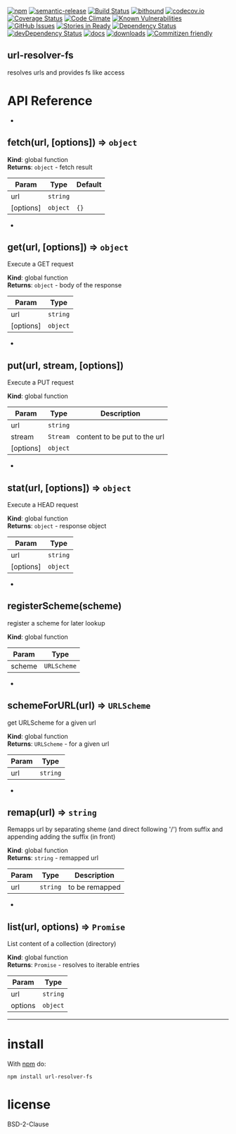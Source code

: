 [![npm](https://img.shields.io/npm/v/url-resolver-fs.svg)](https://www.npmjs.com/package/url-resolver-fs)
[![semantic-release](https://img.shields.io/badge/%20%20%F0%9F%93%A6%F0%9F%9A%80-semantic--release-e10079.svg)](https://github.com/arlac77/url-resolver-fs)
[![Build Status](https://secure.travis-ci.org/arlac77/url-resolver-fs.png)](http://travis-ci.org/arlac77/url-resolver-fs)
[![bithound](https://www.bithound.io/github/arlac77/url-resolver-fs/badges/score.svg)](https://www.bithound.io/github/arlac77/url-resolver-fs)
[![codecov.io](http://codecov.io/github/arlac77/url-resolver-fs/coverage.svg?branch=master)](http://codecov.io/github/arlac77/url-resolver-fs?branch=master)
[![Coverage Status](https://coveralls.io/repos/arlac77/url-resolver-fs/badge.svg)](https://coveralls.io/r/arlac77/url-resolver-fs)
[![Code Climate](https://codeclimate.com/github/arlac77/url-resolver-fs/badges/gpa.svg)](https://codeclimate.com/github/arlac77/url-resolver-fs)
[![Known Vulnerabilities](https://snyk.io/test/github/arlac77/url-resolver-fs/badge.svg)](https://snyk.io/test/github/arlac77/url-resolver-fs)
[![GitHub Issues](https://img.shields.io/github/issues/arlac77/url-resolver-fs.svg?style=flat-square)](https://github.com/arlac77/url-resolver-fs/issues)
[![Stories in Ready](https://badge.waffle.io/arlac77/url-resolver-fs.svg?label=ready&title=Ready)](http://waffle.io/arlac77/url-resolver-fs)
[![Dependency Status](https://david-dm.org/arlac77/url-resolver-fs.svg)](https://david-dm.org/arlac77/url-resolver-fs)
[![devDependency Status](https://david-dm.org/arlac77/url-resolver-fs/dev-status.svg)](https://david-dm.org/arlac77/url-resolver-fs#info=devDependencies)
[![docs](http://inch-ci.org/github/arlac77/url-resolver-fs.svg?branch=master)](http://inch-ci.org/github/arlac77/url-resolver-fs)
[![downloads](http://img.shields.io/npm/dm/url-resolver-fs.svg?style=flat-square)](https://npmjs.org/package/url-resolver-fs)
[![Commitizen friendly](https://img.shields.io/badge/commitizen-friendly-brightgreen.svg)](http://commitizen.github.io/cz-cli/)

url-resolver-fs
-------------------
resolves urls and provides fs like access

# API Reference

* <a name="fetch"></a>

## fetch(url, [options]) ⇒ <code>object</code>
**Kind**: global function  
**Returns**: <code>object</code> - fetch result  

| Param | Type | Default |
| --- | --- | --- |
| url | <code>string</code> |  | 
| [options] | <code>object</code> | <code>{}</code> | 


* <a name="get"></a>

## get(url, [options]) ⇒ <code>object</code>
Execute a GET request

**Kind**: global function  
**Returns**: <code>object</code> - body of the response  

| Param | Type |
| --- | --- |
| url | <code>string</code> | 
| [options] | <code>object</code> | 


* <a name="put"></a>

## put(url, stream, [options])
Execute a PUT request

**Kind**: global function  

| Param | Type | Description |
| --- | --- | --- |
| url | <code>string</code> |  |
| stream | <code>Stream</code> | content to be put to the url |
| [options] | <code>object</code> |  |


* <a name="stat"></a>

## stat(url, [options]) ⇒ <code>object</code>
Execute a HEAD request

**Kind**: global function  
**Returns**: <code>object</code> - response object  

| Param | Type |
| --- | --- |
| url | <code>string</code> | 
| [options] | <code>object</code> | 


* <a name="registerScheme"></a>

## registerScheme(scheme)
register a scheme for later lookup

**Kind**: global function  

| Param | Type |
| --- | --- |
| scheme | <code>URLScheme</code> | 


* <a name="schemeForURL"></a>

## schemeForURL(url) ⇒ <code>URLScheme</code>
get URLScheme for a given url

**Kind**: global function  
**Returns**: <code>URLScheme</code> - for a given url  

| Param | Type |
| --- | --- |
| url | <code>string</code> | 


* <a name="remap"></a>

## remap(url) ⇒ <code>string</code>
Remapps url by separating sheme (and direct following '/') from suffix
and appending adding the suffix (in front)

**Kind**: global function  
**Returns**: <code>string</code> - remapped url  

| Param | Type | Description |
| --- | --- | --- |
| url | <code>string</code> | to be remapped |


* <a name="list"></a>

## list(url, options) ⇒ <code>Promise</code>
List content of a collection (directory)

**Kind**: global function  
**Returns**: <code>Promise</code> - resolves to iterable entries  

| Param | Type |
| --- | --- |
| url | <code>string</code> | 
| options | <code>object</code> | 


* * *

# install

With [npm](http://npmjs.org) do:

```shell
npm install url-resolver-fs
```

license
=======

BSD-2-Clause
